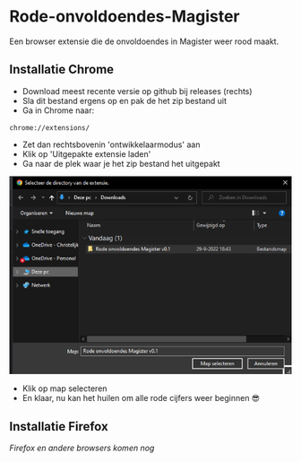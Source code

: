 # Rode-onvoldoendes-Magister
Een browser extensie die de onvoldoendes in Magister weer rood maakt.
## Installatie Chrome
* Download meest recente versie op github bij releases (rechts)
* Sla dit bestand ergens op en pak de het zip bestand uit
* Ga in Chrome naar:
```
chrome://extensions/
```

* Zet dan rechtsbovenin 'ontwikkelaarmodus' aan
* Klik op 'Uitgepakte extensie laden'
* Ga naar de plek waar je het zip bestand het uitgepakt

![Directroy selecteren](/Afbeeldingen/directoryselect.png?raw=true)
* Klik op map selecteren
* En klaar, nu kan het huilen om alle rode cijfers weer beginnen 😎

## Installatie Firefox
*Firefox en andere browsers komen nog*
